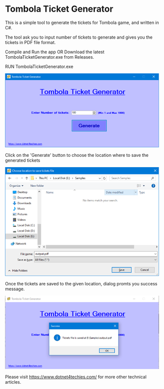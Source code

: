 # Tombola Ticket Generator
This is a simple tool to generate the tickets for Tombola game, and written in C#.

The tool ask you to input number of tickets to generate and gives you the tickets in PDF file format.

Compile and Run the app OR Download the latest TombolaTicketGenerator.exe from Releases.

RUN TombolaTicketGenerator.exe

![alt text](https://github.com/srinudhulipalla/TombolaTicketGenerator/blob/main/TombolaTicketGenerator/images/Ticket%20Generator%20Tool.png?raw=true)

Click on the 'Generate' button to choose the location where to save the generated tickets

![alt text](https://github.com/srinudhulipalla/TombolaTicketGenerator/blob/main/TombolaTicketGenerator/images/Browse%20to%20location.png?raw=true)

Once the tickets are saved to the given location, dialog promts you success message.

![alt text](https://github.com/srinudhulipalla/TombolaTicketGenerator/blob/main/TombolaTicketGenerator/images/Save%20tickets.png?raw=true)

Please visit https://www.dotnet4techies.com/ for more other technical articles.
